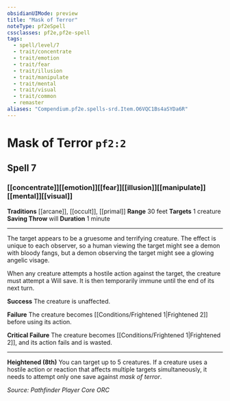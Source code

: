 ```yaml
---
obsidianUIMode: preview
title: "Mask of Terror"
noteType: pf2eSpell
cssclasses: pf2e,pf2e-spell
tags:
  - spell/level/7
  - trait/concentrate
  - trait/emotion
  - trait/fear
  - trait/illusion
  - trait/manipulate
  - trait/mental
  - trait/visual
  - trait/common
  - remaster
aliases: "Compendium.pf2e.spells-srd.Item.O6VQC1Bs4aSYDa6R" 
---
```

# Mask of Terror  `pf2:2`  
## Spell 7
### [[concentrate]][[emotion]][[fear]][[illusion]][[manipulate]][[mental]][[visual]]
**Traditions** [[arcane]], [[occult]], [[primal]]
**Range** 30 feet
**Targets** 1 creature
**Saving Throw**  will
**Duration** 1 minute
* * * 
The target appears to be a gruesome and terrifying creature. The effect is unique to each observer, so a human viewing the target might see a demon with bloody fangs, but a demon observing the target might see a glowing angelic visage.

When any creature attempts a hostile action against the target, the creature must attempt a Will save. It is then temporarily immune until the end of its next turn.

**Success** The creature is unaffected.

**Failure** The creature becomes [[Conditions/Frightened 1|Frightened 2]] before using its action.

**Critical Failure** The creature becomes [[Conditions/Frightened 1|Frightened 2]], and its action fails and is wasted.

* * *

**Heightened (8th)** You can target up to 5 creatures. If a creature uses a hostile action or reaction that affects multiple targets simultaneously, it needs to attempt only one save against _mask of terror_.

*Source: Pathfinder Player Core*
*ORC*